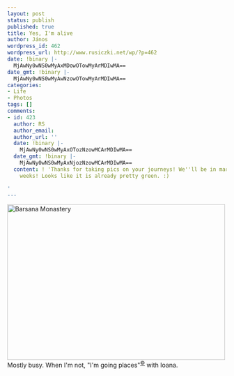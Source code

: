```yaml
---
layout: post
status: publish
published: true
title: Yes, I'm alive
author: János
wordpress_id: 462
wordpress_url: http://www.rusiczki.net/wp/?p=462
date: !binary |-
  MjAwNy0wNS0wMyAxMDowOTowMyArMDIwMA==
date_gmt: !binary |-
  MjAwNy0wNS0wMyAwNzowOTowMyArMDIwMA==
categories:
- Life
- Photos
tags: []
comments:
- id: 423
  author: RS
  author_email: 
  author_url: ''
  date: !binary |-
    MjAwNy0wNS0wMyAxOTozNzowMCArMDIwMA==
  date_gmt: !binary |-
    MjAwNy0wNS0wMyAxNjozNzowMCArMDIwMA==
  content: ! 'Thanks for taking pics on your journeys! We''ll be in maramures in...4
    weeks! Looks like it is already pretty green. :)

'
---
```

<p><a href="http://www.flickr.com/photos/janos/460128114/"><img src="http://farm1.static.flickr.com/231/460128114_57098cf866.jpg" alt="Barsana Monastery" width="500" height="357" border="0" class="image" /></a><br />
Mostly busy. When I'm not, "I'm going places"<sup><a href="http://astateofmind.pluto.ro">&copy;</a></sup> with Ioana.</p>
